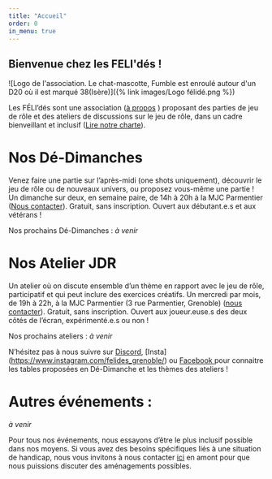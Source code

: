 ```yaml
---
title: "Accueil"
order: 0
in_menu: true
---
```

## Bienvenue chez les FELI'dés !

![Logo de l'association. Le chat-mascotte, Fumble est enroulé autour d'un D20 où il est marqué 38(Isère)]({% link images/Logo félidé.png %})

Les FÉLI’dés sont une association ([à propos](https://felides-jdr.fr/a%20propos%20de%20l%E2%80%99association.html) ) proposant des parties de jeu de rôle et des ateliers de discussions sur le jeu de rôle, dans un cadre bienveillant et inclusif ([Lire notre charte](https://felides-jdr.fr/charte%20de%20l%E2%80%99association.html)).

# Nos Dé-Dimanches

Venez faire une partie sur l’après-midi (one shots uniquement), découvrir le jeu de rôle ou de nouveaux univers, ou proposez vous-même une partie ! 
Un dimanche sur deux, en semaine paire, de 14h à 20h à la MJC Parmentier ([Nous contacter](https://felides-jdr.fr/contact.html)). Gratuit, sans inscription. Ouvert aux débutant.e.s et aux vétérans ! 

Nos prochains Dé-Dimanches :
*à venir*

# Nos Atelier JDR

Un atelier où on discute ensemble d’un thème en rapport avec le jeu de rôle, participatif et qui peut inclure des exercices créatifs. 
Un mercredi par mois, de 19h à 22h, à la MJC Parmentier (3 rue Parmentier, Grenoble) ([nous contacter](https://felides-jdr.fr/contact.html)). Gratuit, sans inscription. Ouvert aux joueur.euse.s des deux côtés de l’écran, expérimenté.e.s ou non !

Nos prochains ateliers :
*à venir*

N’hésitez pas à nous suivre sur [Discord](https://discord.gg/dCk7svSNwb), [Insta] (https://www.instagram.com/felides_grenoble/) ou [Facebook ](https://www.facebook.com/felides.grenoble) pour connaitre les tables proposées en Dé-Dimanche et les thèmes des ateliers !

# Autres événements :

*à venir*


Pour tous nos événements, nous essayons d’être le plus inclusif possible dans nos moyens. Si vous avez des besoins spécifiques liés à une situation de handicap, nous vous invitons à nous contacter [ici](https://felides-jdr.fr/contact.html) en amont pour que nous puissions discuter des aménagements possibles. 
